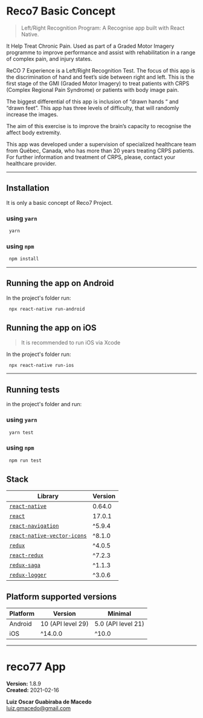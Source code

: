 # Reco7 Basic Concept


> Left/Right Recognition Program: A Recognise app built with React Native.

It Help Treat Chronic Pain. Used as part of a Graded Motor Imagery programme to improve performance and assist with rehabilitation in a range of complex pain, and injury states. 

ReCO 7 Experience is a Left/Right Recognition Test. The focus of this app is the discrimination of hand and feet’s side between right and left. This is the first stage of the GMI (Graded Motor Imagery) to treat patients with CRPS (Complex Regional Pain Syndrome) or patients with body image pain.

The biggest differential of this app is inclusion of “drawn hands “ and “drawn feet”. This app has three levels of difficulty, that will randomly increase the images.

The aim of this exercise is to improve the brain’s capacity to recognise the affect body extremity.

This app was developed under a supervision of specialized healthcare team from Québec, Canada, who has more than 20 years treating CRPS patients. For further information and treatment of CRPS, please, contact your healthcare provider.

_____________________________________________


## Installation
It is only a basic concept of Reco7 Project.

### using `yarn`

```sh
 yarn
```

### using `npm`

```sh
 npm install
```
_____________________________________________


## Running the app on Android

In the project's folder run:

```sh
 npx react-native run-android
```

## Running the app on iOS

> It is recommended to run iOS via Xcode

In the project's folder run:

```sh
 npx react-native run-ios
```

_____________________________________________


## Running tests

in the project's folder and run:

### using `yarn`

```sh
 yarn test
```

### using `npm`

```sh
 npm run test
```

## Stack

| Library                                                                             | Version |
| ----------------------------------------------------------------------------------- | ------- |
| [`react-native`](https://reactnative.dev)                                           | 0.64.0  |
| [`react`](https://reactjs.org)                                                      | 17.0.1  |
| [`react-navigation`](https://reactnavigation.org)                                   | ^5.9.4  |
| [`react-native-vector-icons`](https://github.com/oblador/react-native-vector-icons) | ^8.1.0  |
| [`redux`](https://redux.js.org)                                                     | ^4.0.5  |
| [`react-redux`](https://github.com/reduxjs/react-redux)                             | ^7.2.3  |
| [`redux-saga`](https://redux-saga.js.org)                                           | ^1.1.3  |
| [`redux-logger`](https://github.com/LogRocket/redux-logger)                         | ^3.0.6  |

## Platform supported versions

| Platform | Version           | Minimal            |
| -------- | ----------------- | ------------------ |
| Android  | 10 (API level 29)  | 5.0 (API level 21) |
| iOS      | ^14.0.0            | ^10.0               |


_____________________________________________

# reco77 App
**Version:** 1.8.9 <br>
**Created:** 2021-02-16


**Luiz Oscar Guabiraba de Macedo** <br>
luiz.gmacedo@gmail.com <br>
